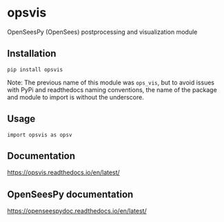 # opsvis

OpenSeesPy (OpenSees) postprocessing and visualization module

## Installation

`pip install opsvis`

Note: The previous name of this module was `ops_vis`, but to avoid
issues with PyPi and readthedocs naming conventions, the name of the
package and module to import is without the underscore.

## Usage

`import opsvis as opsv`

## Documentation

https://opsvis.readthedocs.io/en/latest/

## OpenSeesPy documentation

https://openseespydoc.readthedocs.io/en/latest/
